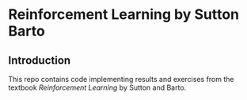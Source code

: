 # Reinforcement Learning by Sutton Barto

## Introduction

This repo contains code implementing results and exercises from the textbook *Reinforcement Learning* by Sutton and Barto.

